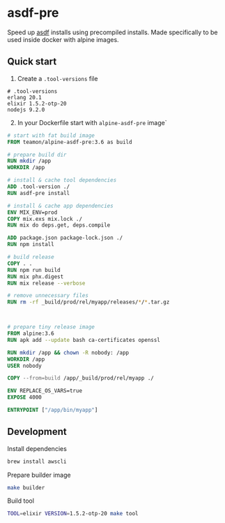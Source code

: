 # asdf-pre

Speed up [asdf](https://github.com/asdf-vm) installs using precompiled installs.
Made specifically to be used inside docker with alpine images.

## Quick start

1. Create a `.tool-versions` file

```
# .tool-versions
erlang 20.1
elixir 1.5.2-otp-20
nodejs 9.2.0
```

2. In your Dockerfile start with `alpine-asdf-pre` image`

```Dockerfile
# start with fat build image
FROM teamon/alpine-asdf-pre:3.6 as build

# prepare build dir
RUN mkdir /app
WORKDIR /app

# install & cache tool dependencies
ADD .tool-version ./
RUN asdf-pre install

# install & cache app dependencies
ENV MIX_ENV=prod
COPY mix.exs mix.lock ./
RUN mix do deps.get, deps.compile

ADD package.json package-lock.json ./
RUN npm install

# build release
COPY . .
RUN npm run build
RUN mix phx.digest
RUN mix release --verbose

# remove unnecessary files
RUN rm -rf _build/prod/rel/myapp/releases/*/*.tar.gz



# prepare tiny release image
FROM alpine:3.6
RUN apk add --update bash ca-certificates openssl

RUN mkdir /app && chown -R nobody: /app
WORKDIR /app
USER nobody

COPY --from=build /app/_build/prod/rel/myapp ./

ENV REPLACE_OS_VARS=true
EXPOSE 4000

ENTRYPOINT ["/app/bin/myapp"]
```

## Development

Install dependencies

```bash
brew install awscli
```

Prepare builder image

```bash
make builder
```

Build tool

```bash
TOOL=elixir VERSION=1.5.2-otp-20 make tool
```
